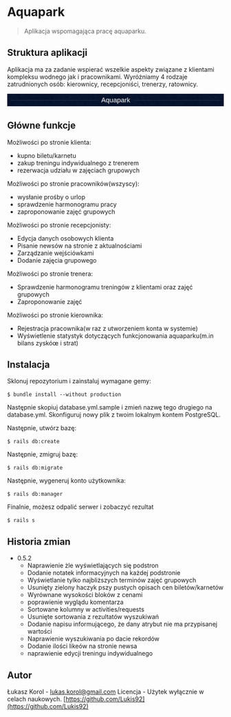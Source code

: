 # Aquapark
> Aplikacja wspomagająca pracę aquaparku.

## Struktura aplikacji
Aplikacja ma za zadanie wspierać wszelkie aspekty związane z klientami kompleksu
wodnego jak i pracownikami. Wyróżniamy 4 rodzaje zatrudnionych osób: kierownicy,
recepcjoniści, trenerzy, ratownicy.

![](header.png)

## Główne funkcje

Możliwości po stronie klienta:
* kupno biletu/karnetu
* zakup treningu indywidualnego z trenerem
* rezerwacja udziału w zajęciach grupowych

Możliwości po stronie pracowników(wszyscy):
* wysłanie prośby o urlop
* sprawdzenie harmonogramu pracy
* zaproponowanie zajęć grupowych

Możliwości po stronie recepcjonisty:
* Edycja danych osobowych klienta
* Pisanie newsów na stronie z aktualnościami
* Zarządzanie wejściówkami
* Dodanie zajęcia grupowego

Możliwości po stronie trenera:
* Sprawdzenie harmonogramu treningów z klientami oraz zajęć grupowych
* Zaproponowanie zajęć

Możliwości po stronie kierownika:
* Rejestracja pracownika(w raz z utworzeniem konta w systemie)
* Wyświetlenie statystyk dotyczących funkcjonowania aquaparku(m.in bilans zyskóœ i strat)

## Instalacja
 Sklonuj repozytorium i zainstaluj wymagane gemy:
 ```
 $ bundle install --without production
 ```
 Następnie skopiuj database.yml.sample i zmień nazwę tego drugiego na database.yml.
 Skonfiguruj nowy plik z twoim lokalnym kontem PostgreSQL.

Następnie, utwórz bazę:

```
$ rails db:create
```

Następnie, zmigruj bazę:

```
$ rails db:migrate
```

Następnie, wygeneruj konto użytkownika:

```
$ rails db:manager
```

Finalnie, możesz odpalić serwer i zobaczyć rezultat

```
$ rails s
```

## Historia zmian
* 0.5.2
  * Naprawienie żle wyświetlających się podstron
  * Dodanie notatek informacyjnych na każdej podstronie
  * Wyświetlanie tylko najbliższych terminów zajęć grupowych
  * Usunięty zielony haczyk pszy pustych opisach cen biletów/karnetów
  * Wyrównane wysokości bloków z cenami
  * poprawienie wyglądu komentarza
  * Sortowane kolumny w activities/requests
  * Usunięte sortowania z rezultatów wyszukiwań
  * Dodanie napisu informującego, że dany atrybut nie ma przypisanej wartości
  * Naprawienie wyszukiwania po dacie rekordów
  * Dodanie ilości likeów na stronie newsa
  * naprawienie edycji treningu indywidualnego

## Autor
Łukasz Korol - lukas.korol@gmail.com
Licencja - Użytek wyłącznie w celach naukowych.
[https://github.com/Lukis92](https://github.com/Lukis92)
